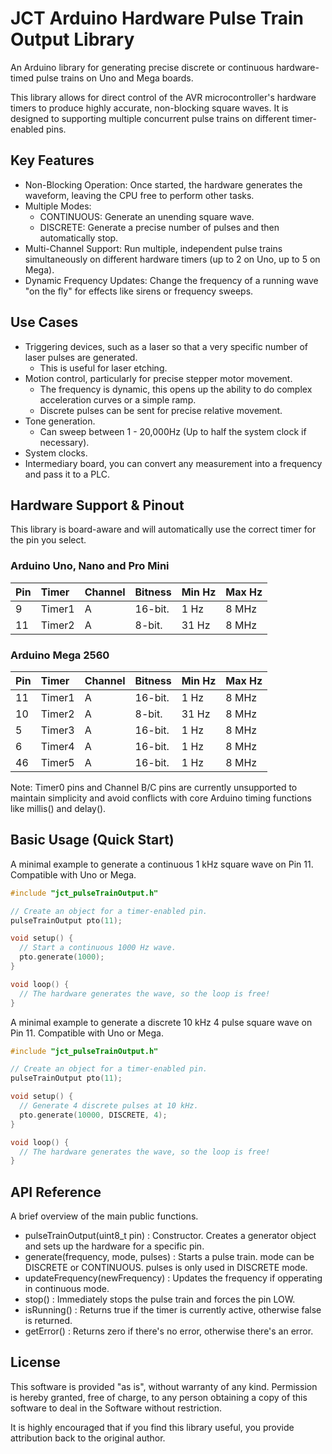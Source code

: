 # JCT Arduino Hardware Pulse Train Output Library

An Arduino library for generating precise discrete or continuous hardware-timed pulse trains on Uno and Mega boards.

This library allows for direct control of the AVR microcontroller's hardware timers to produce highly accurate, non-blocking square waves. It is designed to supporting multiple concurrent pulse trains on different timer-enabled pins.

## Key Features

* Non-Blocking Operation: Once started, the hardware generates the waveform, leaving the CPU free to perform other tasks.
* Multiple Modes:
    * CONTINUOUS: Generate an unending square wave.
    * DISCRETE: Generate a precise number of pulses and then automatically stop.
* Multi-Channel Support: Run multiple, independent pulse trains simultaneously on different hardware timers (up to 2 on Uno, up to 5 on Mega).
* Dynamic Frequency Updates: Change the frequency of a running wave "on the fly" for effects like sirens or frequency sweeps.

## Use Cases

* Triggering devices, such as a laser so that a very specific number of laser pulses are generated.
    * This is useful for laser etching.
* Motion control, particularly for precise stepper motor movement.
    * The frequency is dynamic, this opens up the ability to do complex acceleration curves or a simple ramp.
    * Discrete pulses can be sent for precise relative movement.
* Tone generation.
    * Can sweep between 1 - 20,000Hz (Up to half the system clock if necessary).
* System clocks.
* Intermediary board, you can convert any measurement into a frequency and pass it to a PLC.

## Hardware Support & Pinout

This library is board-aware and will automatically use the correct timer for the pin you select.

### Arduino Uno, Nano and Pro Mini

| Pin  | Timer  | Channel | Bitness | Min Hz | Max Hz |
| :--- | :----- | :-------| :------ | :----- | :----- |
| 9    | Timer1 | A       | 16-bit. | 1 Hz   | 8 MHz  |
| 11   | Timer2 | A       | 8-bit.  | 31 Hz  | 8 MHz  |

### Arduino Mega 2560

| Pin  | Timer  | Channel  | Bitness   | Min Hz | Max Hz |
| :--- | :----- | :------- | :-------  | :----- | :----- |
| 11   | Timer1 | A        | 16-bit.   | 1 Hz   | 8 MHz  |
| 10   | Timer2 | A        | 8-bit.    | 31 Hz  | 8 MHz  |
| 5    | Timer3 | A        | 16-bit.   | 1 Hz   | 8 MHz  |
| 6    | Timer4 | A        | 16-bit.   | 1 Hz   | 8 MHz  |
| 46   | Timer5 | A        | 16-bit.   | 1 Hz   | 8 MHz  |

Note: Timer0 pins and Channel B/C pins are currently unsupported to maintain simplicity and avoid conflicts with core Arduino timing functions like millis() and delay().

## Basic Usage (Quick Start)

A minimal example to generate a continuous 1 kHz square wave on Pin 11. Compatible with Uno or Mega.

```cpp
#include "jct_pulseTrainOutput.h"

// Create an object for a timer-enabled pin.
pulseTrainOutput pto(11);

void setup() {
  // Start a continuous 1000 Hz wave.
  pto.generate(1000);
}

void loop() {
  // The hardware generates the wave, so the loop is free!
}
```

A minimal example to generate a discrete 10 kHz 4 pulse square wave on Pin 11. Compatible with Uno or Mega.

```cpp
#include "jct_pulseTrainOutput.h"

// Create an object for a timer-enabled pin.
pulseTrainOutput pto(11);

void setup() {
  // Generate 4 discrete pulses at 10 kHz.
  pto.generate(10000, DISCRETE, 4);
}

void loop() {
  // The hardware generates the wave, so the loop is free!
}
```

## API Reference

A brief overview of the main public functions.

* pulseTrainOutput(uint8_t pin)  :  Constructor. Creates a generator object and sets up the hardware for a specific pin.
* generate(frequency, mode, pulses) :  Starts a pulse train. mode can be DISCRETE or CONTINUOUS. pulses is only used in DISCRETE mode.
* updateFrequency(newFrequency) :  Updates the frequency if opperating in continuous mode.
* stop()  :  Immediately stops the pulse train and forces the pin LOW.
* isRunning()  :  Returns true if the timer is currently active, otherwise false is returned.
* getError()  :  Returns zero if there's no error, otherwise there's an error.

## License

This software is provided "as is", without warranty of any kind. Permission is hereby granted, free of charge, to any person obtaining a copy of this software to deal in the Software without restriction.

It is highly encouraged that if you find this library useful, you provide attribution back to the original author.
